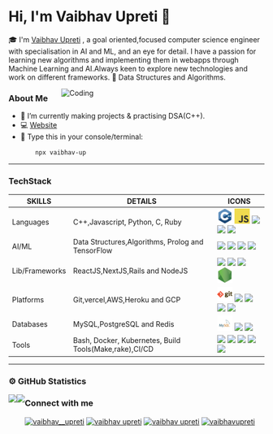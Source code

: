<!-- markdownlint-disable-next-line -->
<h1 align="left"> Hi, I'm Vaibhav Upreti 👋 </h1>

🎓 I'm [Vaibhav Upreti](https://www.linkedin.com/in/vaibhav-upreti-739b0421a) , a goal oriented,focused computer science engineer with specialisation in
AI and ML, and an eye for detail. I have a passion for learning new algorithms and implementing them in webapps through Machine Learning and AI.Always
keen to explore new technologies and work on different frameworks.  🧡 Data Structures and Algorithms.

<img align="right" alt="Coding" width="400" src="https://cdn.dribbble.com/users/1059583/screenshots/4171367/media/5c8264a20b247115b68e6c2f4c97d5e6.gif">

### About Me
- 🌱 I’m currently making projects & practising DSA(C++).
- 💻 [Website](https://vaibhavupreti.github.io/blog_jekyll/)
- 📎 Type this in your console/terminal:
	```bash
		npx vaibhav-up
	```

<hr>

### TechStack

| SKILLS         | DETAILS                                                | ICONS                                                                                                                                                                                                                                                                                                                                                                                                                                                                                                                                                                                                                              |
|----------------|--------------------------------------------------------|------------------------------------------------------------------------------------------------------------------------------------------------------------------------------------------------------------------------------------------------------------------------------------------------------------------------------------------------------------------------------------------------------------------------------------------------------------------------------------------------------------------------------------------------------------------------------------------------------------------------------------|
| Languages      | C++,Javascript, Python, C, Ruby                        | <img height="30" src="https://raw.githubusercontent.com/github/explore/80688e429a7d4ef2fca1e82350fe8e3517d3494d/topics/cpp/cpp.png"> <img height="30" src="https://raw.githubusercontent.com/github/explore/80688e429a7d4ef2fca1e82350fe8e3517d3494d/topics/javascript/javascript.png"> <img height="30" src="https://prepinsta.com/wp-content/uploads/2020/07/python-removebg-preview.webp"> <img height="30" src="https://cdn.icon-icons.com/icons2/2415/PNG/512/c_original_logo_icon_146611.png"> <img height="30" src="https://user-images.githubusercontent.com/85568177/192347816-0fdd86b0-2a19-4a0f-828b-6e55a1a56abe.png"> |
| AI/ML          | Data Structures,Algorithms, Prolog and TensorFlow      | <img height="30" src="https://play-lh.googleusercontent.com/a4Xrc-8oQLu05mOrNPuvA_o2nZEIEnOoTH4wB91Slw_hCvuIu_Qgi440bK9mC8ml-KA"> <img height="30" src="https://previews.123rf.com/images/eljanstock/eljanstock1809/eljanstock180900052/107902502-algorithm-icon-vector-isolated-on-white-background-logo-concept-of-algorithm-sign-on-transparent-bac.jpg"> <img height="30" src="https://user-images.githubusercontent.com/85568177/192345716-6214b635-0e76-42af-ae87-a2e5fd28fd58.png"> <img height="30" src="https://user-images.githubusercontent.com/85568177/192345965-9673de0f-d247-4575-9358-ef1ad697d4f6.png">           |
| Lib/Frameworks | ReactJS,NextJS,Rails and NodeJS                        | <img height="30" src="https://www.datocms-assets.com/45470/1631110818-logo-react-js.png"> <img height="30" src="https://images.ctfassets.net/23aumh6u8s0i/c04wENP3FnbevwdWzrePs/1e2739fa6d0aa5192cf89599e009da4e/nextjs"> <img height="30" src="https://upload.wikimedia.org/wikipedia/commons/6/62/Ruby_On_Rails_Logo.svg"> <img height="30" src="https://raw.githubusercontent.com/github/explore/80688e429a7d4ef2fca1e82350fe8e3517d3494d/topics/nodejs/nodejs.png">                                                                                                                                                            |
| Platforms      | Git,vercel,AWS,Heroku and GCP                          | <img height="30" src="https://raw.githubusercontent.com/github/explore/80688e429a7d4ef2fca1e82350fe8e3517d3494d/topics/git/git.png"> <img height="30" src="https://mms.businesswire.com/media/20211123005573/en/929867/23/vercel-logo-freelogovectors.net.jpg"> <img height="30" src="https://upload.wikimedia.org/wikipedia/commons/thumb/9/93/Amazon_Web_Services_Logo.svg/1024px-Amazon_Web_Services_Logo.svg.png"> <img height="30" src="https://www.vectorlogo.zone/logos/heroku/heroku-icon.svg"> <img height="30" src="https://www.freecodecamp.org/news/content/images/2020/10/gcp.png">                                   |
| Databases      | MySQL,PostgreSQL and Redis                             | <img height="30" src="https://raw.githubusercontent.com/github/explore/80688e429a7d4ef2fca1e82350fe8e3517d3494d/topics/mysql/mysql.png"> <img height="30" src="https://upload.wikimedia.org/wikipedia/commons/thumb/2/29/Postgresql_elephant.svg/640px-Postgresql_elephant.svg.png"> <img height="30" src="https://cdn.iconscout.com/icon/free/png-256/redis-4-1175103.png">                                                                                                                                                                                                                                                       |
| Tools          | Bash, Docker, Kubernetes, Build Tools(Make,rake),CI/CD | <img height="30" src="https://upload.wikimedia.org/wikipedia/commons/thumb/4/4b/Bash_Logo_Colored.svg/1200px-Bash_Logo_Colored.svg.png"> <img height="30" src="https://avatars.githubusercontent.com/u/5429470?s=280&v=4"> <img height="30" src="https://kubernetes.io/images/favicon.png"> <img height="30" src="https://user-images.githubusercontent.com/26616056/50536803-b241bd80-0b9b-11e9-8c39-c02a97c1efc3.png">  <img height="30" src="https://www.cisco.com/c/dam/assets/swa/img/anchor-info/what-is-cicd-628x353.jpg">                                                                                                  |



---
### ⚙️ GitHub Statistics

<p align="center">
<a href="https://github.com/VaibhavUpreti">
  <img height="165em" align ="left"src="https://github-readme-stats-eight-theta.vercel.app/api?username=VaibhavUpreti&theme=radical"/>
  <img height="165em" align="left"src="https://github-readme-stats-eight-theta.vercel.app/api/top-langs/?username=VaibhavUpreti&theme=radical"/>
</a>
</p>

<h3 align="left">Connect with me</h3>
<p align="left">
<a href="https://twitter.com/vaibhav__upreti" target="blank"><img align="center" src="https://raw.githubusercontent.com/rahuldkjain/github-profile-readme-generator/master/src/images/icons/Social/twitter.svg" alt="vaibhav__upreti" height="30" width="40" /></a>
<a href="https://www.linkedin.com/in/vaibhav-upreti-739b0421a/" target="blank"><img align="center" src="https://raw.githubusercontent.com/rahuldkjain/github-profile-readme-generator/master/src/images/icons/Social/linked-in-alt.svg" alt="vaibhav upreti" height="30" width="40" /></a>
<a href="https://www.youtube.com/channel/UCmlGx1Tz_HimE9iO5wrJVdA" target="blank"><img align="center" src="https://raw.githubusercontent.com/rahuldkjain/github-profile-readme-generator/master/src/images/icons/Social/youtube.svg" alt="vaibhav upreti" height="30" width="40" /></a>
<a href="https://www.codechef.com/users/vaibhavupreti" target="blank"><img align="center" src="https://cdn4.iconfinder.com/data/icons/social-media-2210/24/Medium-512.png" alt="vaibhavupreti" height="30" width="40" /></a>
</p>
